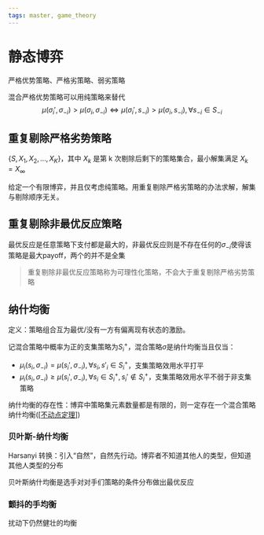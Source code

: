 ```yaml
---
tags: master, game_theory
---
```

# 静态博弈

严格优势策略、严格劣策略、弱劣策略

混合严格优势策略可以用纯策略来替代
$$
\mu(\sigma_i',\sigma_{-i})\gt \mu(\sigma_i, \sigma_{-i})\Leftrightarrow\mu(\sigma_i',s_{-i})\gt \mu(\sigma_i, s_{-i}), \forall s_{-i} \in S_{-i}
$$

## 重复剔除严格劣势策略

$\{ S, X_1,X_2,\dots,X_K \}$，其中 $X_k$ 是第 k 次剔除后剩下的策略集合，最小解集满足 $X_k=X_\infty$

给定一个有限博弈，并且仅考虑纯策略。用重复剔除严格劣策略的办法求解，解集与剔除顺序无关。

## 重复剔除非最优反应策略

最优反应是任意策略下支付都是最大的，非最优反应则是不存在任何的$\sigma_{-i}$使得该策略是最大payoff，两个的并不是全集

> 重复剔除非最优反应策略称为可理性化策略，不会大于重复剔除严格劣势策略

## 纳什均衡

定义：策略组合互为最优/没有一方有偏离现有状态的激励。

记混合策略中概率为正的支集策略为$S^+_i$，混合策略$\sigma$是纳什均衡当且仅当：

- $\mu_i(s_i,\sigma_{-i})=\mu(s_i',\sigma_{-i}),\forall s_i,s'_i\in S_i^+$，支集策略效用水平打平
- $\mu_i(s_i,\sigma_{-i})\ge\mu(s_i',\sigma_{-i}),\forall s_i\in S_i^+,s_i'\notin S_i^+$，支集策略效用水平不弱于非支集策略

纳什均衡的存在性：博弈中策略集元素数量都是有限的，则一定存在一个混合策略纳什均衡([[不动点定理]])

### 贝叶斯-纳什均衡

Harsanyi 转换：引入“自然”，自然先行动。博弈者不知道其他人的类型，但知道其他人类型的分布

贝叶斯纳什均衡是选手对对手们策略的条件分布做出最优反应

### 颤抖的手均衡

扰动下仍然健壮的均衡

[//begin]: # "Autogenerated link references for markdown compatibility"
[不动点定理]: 不动点定理 "不动点定理"
[//end]: # "Autogenerated link references"